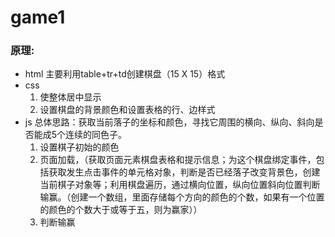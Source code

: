 # game1

### 原理:
- html
    主要利用table+tr+td创建棋盘（15 X 15）格式
- css
    1. 使整体居中显示
    2. 设置棋盘的背景颜色和设置表格的行、边样式
- js
    总体思路：获取当前落子的坐标和颜色，寻找它周围的横向、纵向、斜向是否能成5个连续的同色子。
    1. 设置棋子初始的颜色
    2. 页面加载，（获取页面元素棋盘表格和提示信息；为这个棋盘绑定事件，包括获取发生点击事件的单元格对象，判断是否已经落子改变背景色，创建当前棋子对象等；利用棋盘遍历，通过横向位置，纵向位置斜向位置判断输赢。（创建一个数组，里面存储每个方向的颜色的个数，如果有一个位置的颜色的个数大于或等于五，则为赢家））
    3. 判断输赢